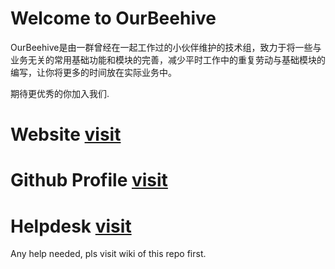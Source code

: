 # Welcome to OurBeehive
OurBeehive是由一群曾经在一起工作过的小伙伴维护的技术组，致力于将一些与业务无关的常用基础功能和模块的完善，减少平时工作中的重复劳动与基础模块的编写，让你将更多的时间放在实际业务中。

期待更优秀的你加入我们.

# Website [visit](http://ourbeehive.github.io/)

# Github Profile [visit](https://github.com/ourbeehive/)

# Helpdesk [visit](https://github.com/ourbeehive/ourbeehive.github.io/wiki)
Any help needed, pls visit wiki of this repo first.
